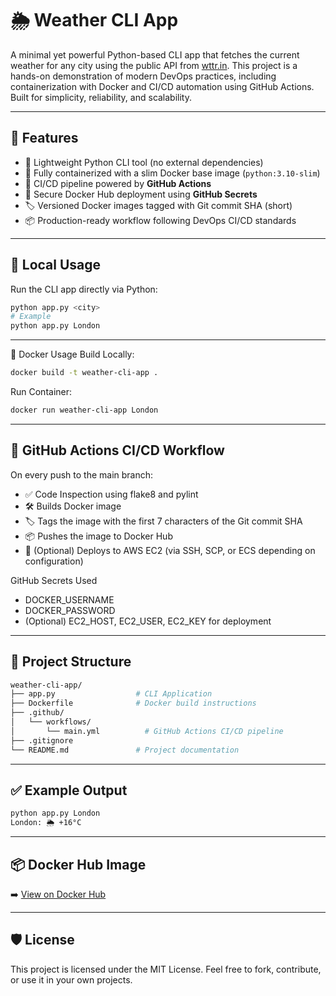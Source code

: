 # 🌦️ Weather CLI App

A minimal yet powerful Python-based CLI app that fetches the current weather for any city using the public API from [wttr.in](https://wttr.in).
This project is a hands-on demonstration of modern DevOps practices, including containerization with Docker and CI/CD automation using GitHub Actions. Built for simplicity, reliability, and scalability.

---

## 🚀 Features

- 🐍 Lightweight Python CLI tool (no external dependencies)
- 🐳 Fully containerized with a slim Docker base image (`python:3.10-slim`)
- 🔁 CI/CD pipeline powered by **GitHub Actions**
- 🔐 Secure Docker Hub deployment using **GitHub Secrets**
- 🏷️ Versioned Docker images tagged with Git commit SHA (short)
- 📦 Production-ready workflow following DevOps CI/CD standards

---

## 🧪 Local Usage

Run the CLI app directly via Python:

```bash
python app.py <city>
# Example
python app.py London
```

---

🐳 Docker Usage
Build Locally:
```bash
docker build -t weather-cli-app .
```

Run Container:
```bash
docker run weather-cli-app London
```

---

## 🔄 GitHub Actions CI/CD Workflow
On every push to the main branch:

- ✅ Code Inspection using flake8 and pylint
- 🛠 Builds Docker image
- 🏷 Tags the image with the first 7 characters of the Git commit SHA
- 📦 Pushes the image to Docker Hub
- 🚀 (Optional) Deploys to AWS EC2 (via SSH, SCP, or ECS depending on configuration)

GitHub Secrets Used
- DOCKER_USERNAME
- DOCKER_PASSWORD
- (Optional) EC2_HOST, EC2_USER, EC2_KEY for deployment

---

## 🧩 Project Structure
```bash
weather-cli-app/
├── app.py                  # CLI Application
├── Dockerfile              # Docker build instructions
├── .github/
│   └── workflows/
│       └── main.yml          # GitHub Actions CI/CD pipeline
├── .gitignore
└── README.md               # Project documentation
```

---

## ✅ Example Output
```bash
python app.py London
London: 🌦 +16°C
```

---

## 📦 Docker Hub Image
➡️ [View on Docker Hub](https://hub.docker.com/repository/docker/fazeelmakhri/weather-cli-app/general)

---

## 🛡️ License
This project is licensed under the MIT License.
Feel free to fork, contribute, or use it in your own projects.




